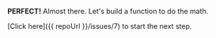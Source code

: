 **PERFECT!**  Almost there.  Let's build a function to do the math.

[Click here]({{ repoUrl }}/issues/7) to start the next step.
